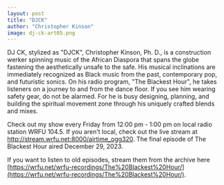 ```yaml
---
layout: post
title: "DJCK"
author: "Christopher Kinson"
image: dj-ck-art05.png
---
```


DJ CK, stylized as "DJCK", Christopher Kinson, Ph. D., is a construction werker spinning music of the African Diaspora that spans the globe fastening the aesthetically unsafe to the safe. His musical inclinations are immediately recognized as Black music from the past, contemporary pop, and futuristic sonics. On his radio program, "The Blackest Hour", he takes listeners on a journey to and from the dance floor. If you see him wearing safety gear, do not be alarmed. For he is busy designing, planning, and building the spiritual movement zone through his uniquely crafted blends and mixes.

Check out my show every Friday from 12:00 pm - 1:00 pm on local radio station WRFU 104.5. If you aren't local, check out the live stream at <a href="http://stream.wrfu.net:8000/airtime_ogg320">http://stream.wrfu.net:8000/airtime_ogg320</a>. The final episode of The Blackest Hour aired December 29, 2023.

If you want to listen to old episodes, stream them from the archive here [https://wrfu.net/wrfu-recordings/The%20Blackest%20Hour/](https://wrfu.net/wrfu-recordings/The%20Blackest%20Hour/).